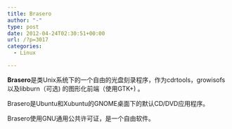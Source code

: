 ```yaml
---
title: Brasero
author: "-"
type: post
date: 2012-04-24T02:30:51+00:00
url: /?p=3017
categories:
  - Linux

---
```

**Brasero**是类Unix系统下的一个自由的光盘刻录程序，作为cdrtools，growisofs以及libburn（可选) 的图形化前端（使用GTK+) 。

Brasero是Ubuntu和Xubuntu的GNOME桌面下的默认CD/DVD应用程序。

Brasero使用GNU通用公共许可证，是一个自由软件。

